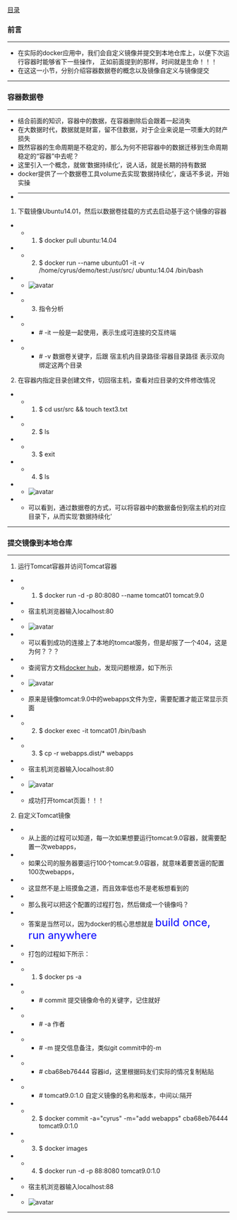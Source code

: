 [目录](../目录.md/)

### 前言  
---
+ 在实际的docker应用中，我们会自定义镜像并提交到本地仓库上，以便下次运行容器时能够省下一些操作，
正如前面提到的那样，时间就是生命！！！  
+ 在这这一小节，分别介绍容器数据卷的概念以及镜像自定义与镜像提交
---

### 容器数据卷  
---
+ 结合前面的知识，容器中的数据，在容器删除后会跟着一起消失
+ 在大数据时代，数据就是财富，留不住数据，对于企业来说是一项重大的财产损失
+ 既然容器的生命周期是不稳定的，那么为何不把容器中的数据迁移到生命周期稳定的“容器”中去呢？
+ 这里引入一个概念，就做‘数据持续化’，说人话，就是长期的持有数据
+ docker提供了一个数据卷工具volume去实现‘数据持续化’，废话不多说，开始实操
+ ---
1. 下载镜像Ubuntu14.01，然后以数据卷挂载的方式去启动基于这个镜像的容器

+ + 1. $ docker pull ubuntu:14.04
+ + 2. $ docker run --name ubuntu01 -it -v /home/cyrus/demo/test:/usr/src/ ubuntu:14.04 /bin/bash
+ + ![avatar](/png/14.png)
+ + 3. 指令分析 
+ + + \# -it 一般是一起使用，表示生成可连接的交互终端
+ + + \# -v 数据卷关键字，后跟 宿主机内目录路径:容器目录路径 表示双向绑定这两个目录

2. 在容器内指定目录创建文件，切回宿主机，查看对应目录的文件修改情况
+ + 1. $ cd usr/src && touch text3.txt
+ + 2. $ ls
+ + 3. $ exit
+ + 4. $ ls
+ + ![avatar](/png/15.png)  
+ + 可以看到，通过数据卷的方式，可以将容器中的数据备份到宿主机的对应目录下，从而实现‘数据持续化’
---

### 提交镜像到本地仓库
---
1. 运行Tomcat容器并访问Tomcat容器
+ + 1. $ docker run -d -p 80:8080 --name tomcat01 tomcat:9.0 
+ + 宿主机浏览器输入localhost:80
+ + ![avatar](/png/16.png)
+ + 可以看到成功的连接上了本地的tomcat服务，但是却报了一个404，这是为何？？？
+ + 查阅官方文档[docker hub](https://hub.docker.com)，发现问题根源，如下所示
+ + ![avatar](/png/17.png)
+ + 原来是镜像tomcat:9.0中的webapps文件为空，需要配置才能正常显示页面
+ + 2. $ docker exec -it tomcat01 /bin/bash
+ + 3. $ cp -r webapps.dist/* webapps
+ + 宿主机浏览器输入localhost:80
+ + ![avatar](/png/18.png)
+ + 成功打开tomcat页面！！！

2. 自定义Tomcat镜像  
+ + 从上面的过程可以知道，每一次如果想要运行tomcat:9.0容器，就需要配置一次webapps，
+ + 如果公司的服务器要运行100个tomcat:9.0容器，就意味着要苦逼的配置100次webapps，
+ + 这显然不是上班摸鱼之道，而且效率低也不是老板想看到的
+ + 那么我可以把这个配置的过程打包，然后做成一个镜像吗？
+ + 答案是当然可以，因为docker的核心思想就是 <font size=5 color=blue>build once, run anywhere</font>
+ + 打包的过程如下所示：
+ + 1. $ docker ps -a 
  
  
+ + + \# commit 提交镜像命令的关键字，记住就好
+ + + \# -a     作者
+ + + \# -m     提交信息备注，类似git commit中的-m
+ + + \# cba68eb76444 容器id，这里根据码友们实际的情况复制粘贴
+ + + \# tomcat9.0:1.0 自定义镜像的名称和版本，中间以:隔开
+ + 2. $ docker commit -a="cyrus" -m="add webapps" cba68eb76444 tomcat9.0:1.0  
  
  
+ + 3. $ docker images
+ + 4. $ docker run -d -p 88:8080 tomcat9.0:1.0
+ + 宿主机浏览器输入localhost:88
+ + ![avatar](/png/19.png)
---